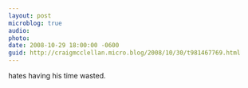 ```yaml
---
layout: post
microblog: true
audio: 
photo: 
date: 2008-10-29 18:00:00 -0600
guid: http://craigmcclellan.micro.blog/2008/10/30/t981467769.html
---
```

hates having his time wasted.
